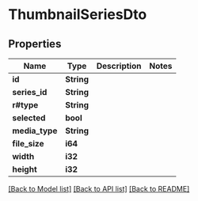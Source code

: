 # ThumbnailSeriesDto

## Properties

Name | Type | Description | Notes
------------ | ------------- | ------------- | -------------
**id** | **String** |  | 
**series_id** | **String** |  | 
**r#type** | **String** |  | 
**selected** | **bool** |  | 
**media_type** | **String** |  | 
**file_size** | **i64** |  | 
**width** | **i32** |  | 
**height** | **i32** |  | 

[[Back to Model list]](../README.md#documentation-for-models) [[Back to API list]](../README.md#documentation-for-api-endpoints) [[Back to README]](../README.md)


